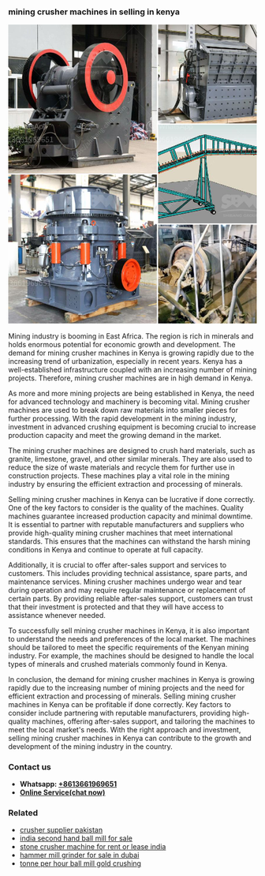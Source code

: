 <h3>mining crusher machines in selling in kenya</h3><img src='1708408363.jpg' alt=''><p>Mining industry is booming in East Africa. The region is rich in minerals and holds enormous potential for economic growth and development. The demand for mining crusher machines in Kenya is growing rapidly due to the increasing trend of urbanization, especially in recent years. Kenya has a well-established infrastructure coupled with an increasing number of mining projects. Therefore, mining crusher machines are in high demand in Kenya.</p><p>As more and more mining projects are being established in Kenya, the need for advanced technology and machinery is becoming vital. Mining crusher machines are used to break down raw materials into smaller pieces for further processing. With the rapid development in the mining industry, investment in advanced crushing equipment is becoming crucial to increase production capacity and meet the growing demand in the market.</p><p>The mining crusher machines are designed to crush hard materials, such as granite, limestone, gravel, and other similar minerals. They are also used to reduce the size of waste materials and recycle them for further use in construction projects. These machines play a vital role in the mining industry by ensuring the efficient extraction and processing of minerals.</p><p>Selling mining crusher machines in Kenya can be lucrative if done correctly. One of the key factors to consider is the quality of the machines. Quality machines guarantee increased production capacity and minimal downtime. It is essential to partner with reputable manufacturers and suppliers who provide high-quality mining crusher machines that meet international standards. This ensures that the machines can withstand the harsh mining conditions in Kenya and continue to operate at full capacity.</p><p>Additionally, it is crucial to offer after-sales support and services to customers. This includes providing technical assistance, spare parts, and maintenance services. Mining crusher machines undergo wear and tear during operation and may require regular maintenance or replacement of certain parts. By providing reliable after-sales support, customers can trust that their investment is protected and that they will have access to assistance whenever needed.</p><p>To successfully sell mining crusher machines in Kenya, it is also important to understand the needs and preferences of the local market. The machines should be tailored to meet the specific requirements of the Kenyan mining industry. For example, the machines should be designed to handle the local types of minerals and crushed materials commonly found in Kenya.</p><p>In conclusion, the demand for mining crusher machines in Kenya is growing rapidly due to the increasing number of mining projects and the need for efficient extraction and processing of minerals. Selling mining crusher machines in Kenya can be profitable if done correctly. Key factors to consider include partnering with reputable manufacturers, providing high-quality machines, offering after-sales support, and tailoring the machines to meet the local market's needs. With the right approach and investment, selling mining crusher machines in Kenya can contribute to the growth and development of the mining industry in the country.</p><h3>Contact us</h3><ul><li><strong>Whatsapp:&nbsp;<a href="https://wa.me/8613661969651">+8613661969651</a></strong></li><li><a href="https://swt.shibang-china.com/?git&amp;zhl&amp;mining crusher machines in selling in kenya"><strong>Online Service(chat now)</strong></a></li></ul><h3>Related</h3><ul><li><a href='crusher supplier pakistan.md'>crusher supplier pakistan</a></li><li><a href='india second hand ball mill for sale.md'>india second hand ball mill for sale</a></li><li><a href='stone crusher machine for rent or lease india.md'>stone crusher machine for rent or lease india</a></li><li><a href='hammer mill grinder for sale in dubai.md'>hammer mill grinder for sale in dubai</a></li><li><a href='tonne per hour ball mill gold crushing.md'>tonne per hour ball mill gold crushing</a></li></ul>
